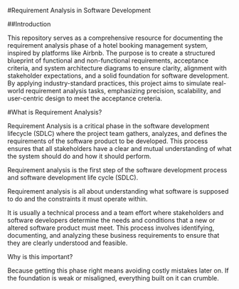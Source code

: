 #Requirement Analysis in Software Development

##Introduction

This repository serves as a comprehensive resource for documenting the requirement analysis phase of a hotel booking management system, inspired by platforms like Airbnb. The purpose is to create a structured blueprint of functional and non-functional requirements, acceptance criteria, and system architecture diagrams to ensure clarity, alignment with stakeholder expectations, and a solid foundation for software development. By applying industry-standard practices, this project aims to simulate real-world requirement analysis tasks, emphasizing precision, scalability, and user-centric design to meet the acceptance creteria.


#What is Requirement Analysis?

Requirement Analysis is a critical phase in the software development lifecycle (SDLC) where the project team gathers, analyzes, and defines the requirements of the software product to be developed. This process ensures that all stakeholders have a clear and mutual understanding of what the system should do and how it should perform.

Requirement analysis is the first step of the software development process and software development life cycle (SDLC).

Requirement analysis is all about understanding what software is supposed to do and the constraints it must operate within.

It is usually a technical process and a team effort where stakeholders and software developers determine the needs and conditions that a new or altered software product must meet. This process involves identifying, documenting, and analyzing these business requirements to ensure that they are clearly understood and feasible.

Why is this important?

Because getting this phase right means avoiding costly mistakes later on. If the foundation is weak or misaligned, everything built on it can crumble.
